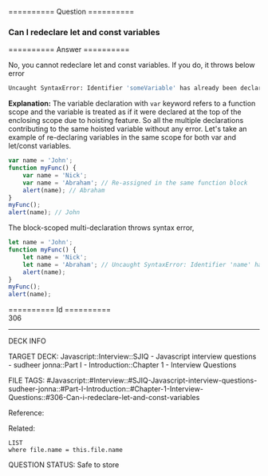 ========== Question ==========  

### Can I redeclare let and const variables  

========== Answer ==========  

No, you cannot redeclare let and const variables. If you do, it throws below error

```bash
Uncaught SyntaxError: Identifier 'someVariable' has already been declared
```

**Explanation:** The variable declaration with `var` keyword refers to a function scope and the variable is treated as if it were declared at the top of the enclosing scope due to hoisting feature. So all the multiple declarations contributing to the same hoisted variable without any error. Let's take an example of re-declaring variables in the same scope for both var and let/const variables.

```javascript
var name = 'John';
function myFunc() {
    var name = 'Nick';
    var name = 'Abraham'; // Re-assigned in the same function block
    alert(name); // Abraham
}
myFunc();
alert(name); // John
```

The block-scoped multi-declaration throws syntax error,

```javascript
let name = 'John';
function myFunc() {
    let name = 'Nick';
    let name = 'Abraham'; // Uncaught SyntaxError: Identifier 'name' has already been declared
    alert(name);
}
myFunc();
alert(name);
```

========== Id ==========  
306

---

DECK INFO

TARGET DECK: Javascript::Interview::SJIQ - Javascript interview questions - sudheer jonna::Part I - Introduction::Chapter 1 - Interview Questions

FILE TAGS: #Javascript::#Interview::#SJIQ-Javascript-interview-questions-sudheer-jonna::#Part-I-Introduction::#Chapter-1-Interview-Questions::#306-Can-i-redeclare-let-and-const-variables

Reference:

Related:

```dataview
LIST
where file.name = this.file.name
```

QUESTION STATUS: Safe to store

